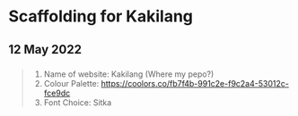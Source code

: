 # Scaffolding for Kakilang
## 12 May 2022

###
>1. Name of website:  Kakilang (Where my pepo?)
>2. Colour Palette: https://coolors.co/fb7f4b-991c2e-f9c2a4-53012c-fce9dc
>3. Font Choice: Sitka 